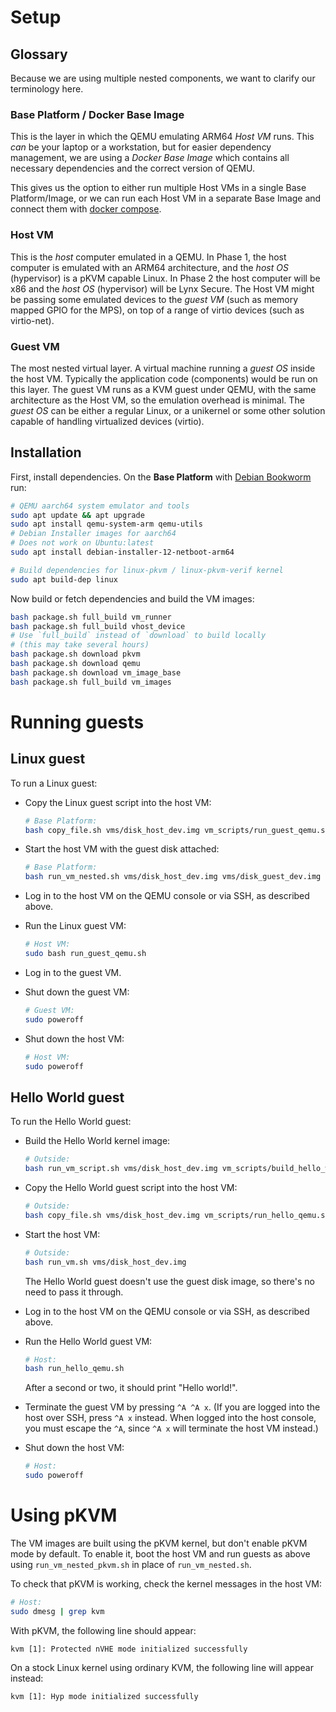 # Setup

## Glossary

Because we are using multiple nested components, we want to clarify our terminology here.


### Base Platform / Docker Base Image

This is the layer in which the QEMU emulating ARM64 *Host VM* runs. This *can* be your laptop or a workstation,
but for easier dependency management, we are using a *Docker Base Image* which contains all necessary dependencies
and the correct version of QEMU.

This gives us the option to either run multiple Host VMs in a single Base Platform/Image, or we can run each Host VM
in a separate Base Image and connect them with [docker compose](https://docs.docker.com/compose/).


### Host VM

This is the *host* computer emulated in a QEMU. In Phase 1, the host computer is emulated
with an ARM64 architecture, and the *host OS* (hypervisor) is a pKVM capable Linux.
In Phase 2 the host computer will be x86 and the *host OS* (hypervisor) will be Lynx Secure.
The Host VM might be passing some emulated devices to the *guest VM* (such as memory mapped GPIO for the MPS),
on top of a range of virtio devices (such as virtio-net).


### Guest VM

The most nested virtual layer. A virtual machine running a *guest OS* inside the host VM.
Typically the application code (components) would be run on this layer. The guest VM runs as
a KVM guest under QEMU, with the same architecture as the Host VM, so the emulation overhead is minimal.
The *guest OS* can be either a regular Linux, or a unikernel or some other solution capable of handling
virtualized devices (virtio).


## Installation

First, install dependencies.  On the **Base Platform** with [Debian Bookworm](https://www.debian.org/releases/bookworm/) run:

```sh
# QEMU aarch64 system emulator and tools
sudo apt update && apt upgrade
sudo apt install qemu-system-arm qemu-utils
# Debian Installer images for aarch64
# Does not work on Ubuntu:latest
sudo apt install debian-installer-12-netboot-arm64

# Build dependencies for linux-pkvm / linux-pkvm-verif kernel
sudo apt build-dep linux
```

Now build or fetch dependencies and build the VM images:

```sh
bash package.sh full_build vm_runner
bash package.sh full_build vhost_device
# Use `full_build` instead of `download` to build locally
# (this may take several hours)
bash package.sh download pkvm
bash package.sh download qemu
bash package.sh download vm_image_base
bash package.sh full_build vm_images
```


# Running guests

## Linux guest

To run a Linux guest:

* Copy the Linux guest script into the host VM:

  ```sh
  # Base Platform:
  bash copy_file.sh vms/disk_host_dev.img vm_scripts/run_guest_qemu.sh
  ```

* Start the host VM with the guest disk attached:

  ```sh
  # Base Platform:
  bash run_vm_nested.sh vms/disk_host_dev.img vms/disk_guest_dev.img
  ```

* Log in to the host VM on the QEMU console or via SSH, as described above.

* Run the Linux guest VM:

  ```sh
  # Host VM:
  sudo bash run_guest_qemu.sh
  ```

* Log in to the guest VM.

* Shut down the guest VM:

  ```sh
  # Guest VM:
  sudo poweroff
  ```

* Shut down the host VM:

  ```sh
  # Host VM:
  sudo poweroff
  ```

## Hello World guest

To run the Hello World guest:

* Build the Hello World kernel image:

  ```sh
  # Outside:
  bash run_vm_script.sh vms/disk_host_dev.img vm_scripts/build_hello_world.sh
  ```

* Copy the Hello World guest script into the host VM:

  ```sh
  # Outside:
  bash copy_file.sh vms/disk_host_dev.img vm_scripts/run_hello_qemu.sh
  ```

* Start the host VM:

  ```sh
  # Outside:
  bash run_vm.sh vms/disk_host_dev.img
  ```

  The Hello World guest doesn't use the guest disk image, so there's no need to
  pass it through.

* Log in to the host VM on the QEMU console or via SSH, as described above.

* Run the Hello World guest VM:

  ```sh
  # Host:
  bash run_hello_qemu.sh
  ```

  After a second or two, it should print "Hello world!".

* Terminate the guest VM by pressing `^A ^A x`.  (If you are logged into the
  host over SSH, press `^A x` instead.  When logged into the host console, you
  must escape the `^A`, since `^A x` will terminate the host VM instead.)

* Shut down the host VM:

  ```sh
  # Host:
  sudo poweroff
  ```


# Using pKVM

The VM images are built using the pKVM kernel, but don't enable pKVM mode by
default.  To enable it, boot the host VM and run guests as above using
`run_vm_nested_pkvm.sh` in place of `run_vm_nested.sh`.

To check that pKVM is working, check the kernel messages in the host VM:

```sh
# Host:
sudo dmesg | grep kvm
```

With pKVM, the following line should appear:

```
kvm [1]: Protected nVHE mode initialized successfully
```

On a stock Linux kernel using ordinary KVM, the following line will appear
instead:

```
kvm [1]: Hyp mode initialized successfully
```
